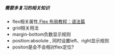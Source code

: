 ##### 需要多复习的相关知识

- flex相关属性,[Flex 布局教程：语法篇](http://www.ruanyifeng.com/blog/2015/07/flex-grammar.html)
- grid相关用法
- margin-bottom负数显示规则
- position:absolute , 同时设置left、right显示规则
- positon是会不会相对flex定位?